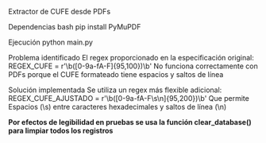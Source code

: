 Extractor de CUFE desde PDFs

Dependencias
bash pip install PyMuPDF

Ejecución
python main.py

Problema identificado
El regex proporcionado en la especificación original:
REGEX_CUFE = r'\b([0-9a-fA-F]{95,100})\b'
No funciona correctamente con PDFs porque el CUFE formateado tiene espacios y saltos de línea

Solución implementada
Se utiliza un regex más flexible adicional:
REGEX_CUFE_AJUSTADO = r'\b([0-9a-fA-F\s\n]{95,200})\b'
Que permite Espacios (\s) entre caracteres hexadecimales y saltos de línea (\n)

**Por efectos de legibilidad en pruebas se usa la función clear_database() para limpiar todos los registros**
